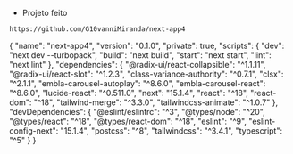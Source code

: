 * Projeto feito
```
https://github.com/G10vanniMiranda/next-app4
```
{
  "name": "next-app4",
  "version": "0.1.0",
  "private": true,
  "scripts": {
    "dev": "next dev --turbopack",
    "build": "next build",
    "start": "next start",
    "lint": "next lint"
  },
  "dependencies": {
    "@radix-ui/react-collapsible": "^1.1.11",
    "@radix-ui/react-slot": "^1.2.3",
    "class-variance-authority": "^0.7.1",
    "clsx": "^2.1.1",
    "embla-carousel-autoplay": "^8.6.0",
    "embla-carousel-react": "^8.6.0",
    "lucide-react": "^0.511.0",
    "next": "15.1.4",
    "react": "^18",
    "react-dom": "^18",
    "tailwind-merge": "^3.3.0",
    "tailwindcss-animate": "^1.0.7"
  },
  "devDependencies": {
    "@eslint/eslintrc": "^3",
    "@types/node": "^20",
    "@types/react": "^18",
    "@types/react-dom": "^18",
    "eslint": "^9",
    "eslint-config-next": "15.1.4",
    "postcss": "^8",
    "tailwindcss": "^3.4.1",
    "typescript": "^5"
  }
}